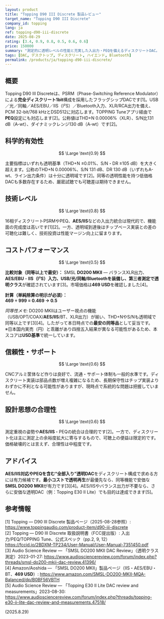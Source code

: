 ```yaml
---
layout: product
title: "Topping D90 III Discrete 製品レビュー"
target_name: "Topping D90 III Discrete"
company_id: topping
lang: ja
ref: topping-d90-iii-discrete
date: 2025-08-29
rating: [3.4, 0.9, 0.8, 0.5, 0.6, 0.6]
price: 150000
summary: "測定的に透明レベルの性能と充実した入出力・PEQを備えるディスクリートDAC。ただし同等機能の透明DACに安価品が存在します。"
tags: [DAC, デスクトップ, ディスクリート, ハイエンド, Bluetooth]
permalink: /products/ja/topping-d90-iii-discrete/
---
```


## 概要

Topping D90 III Discreteは、PSRM（Phase-Switching Reference Modulator）による**完全ディスクリート1bit**構成を採用したフラッグシップDACです[1]。USB／光／同軸／AES/EBU／IIS（I²S）／Bluetooth入力、XLR/RCA出力を備え、PCM 32-bit/768 kHzとDSD512に対応します。TOPPING Tuneアプリ経由で**PEQ**設定にも対応します[2]。公称値はTHD+N 0.00006%（XLR）、S/N比131 dB（A-wt）、ダイナミックレンジ130 dB（A-wt）です[2]。

## 科学的有効性

$$ \Large \text{0.9} $$

主要指標はいずれも透明基準（THD+N ≤0.01%、S/N・DR ≥105 dB）を大きく超えます。公称のTHD+N 0.00006%、S/N 131 dB、DR 130 dB（いずれもA-wt、ライン出力条件）は十分に透明域です[2]。同等の透明性能を持つ低価格DACも多数存在するため、厳密試聴でも可聴差は期待できません。

## 技術レベル

$$ \Large \text{0.8} $$

16相ディスクリートPSRMやPEQ、**AES/IIS**などの入出力統合は現代的で、機能面の完成度は高いです[1][2]。一方、透明域到達後はチップベース実装との差の可聴化は難しく、技術投資は性能マージン向上に留まります。

## コストパフォーマンス

$$ \Large \text{0.5} $$

**比較対象（同等以上で最安）：** SMSL **DO200 MKII** — バランスXLR出力、**AES/EBU**・**IIS（I²S）**入力、USB/光/同軸/Bluetoothを装備し、第三者測定で**透明クラス**が確認されています[3]。市場価格は**469 USD**を確認しました[4]。

**計算（単純除算の明示が必須）：**  
**469 ÷ 999 = 0.469 → 0.5**

*同等性メモ:* DO200 MKIIはユーザー視点の機能（USB/OPT/COAX/**AES/IIS**/BT、XLR出力）が揃い、THD+NやS/Nも透明域で同等以上です[3][4]。したがって本日時点での**最安の同等品**として妥当です。  
※日本国内実売（円）と乖離があり四捨五入結果が異なる可能性があるため、本スコアは**USD基準**で統一しています。

## 信頼性・サポート

$$ \Large \text{0.6} $$

CNCアルミ筐体など作りは良好で、流通・サポート体制も一般的水準です。ディスクリート実装は部品点数が増え複雑になるため、長期保守性はチップ実装よりわずかに不利となる可能性がありますが、現時点で系統的な問題は把握していません。

## 設計思想の合理性

$$ \Large \text{0.6} $$

測定重視の姿勢や**AES/IIS**・PEQの統合は合理的です[2]。一方で、ディスクリート化は主に測定上の余裕度拡大に寄与するもので、可聴上の便益は限定的です。価格破壊的とは言えず、合理性は中程度です。

## アドバイス

**AES/IIS対応やPEQを含む“全部入り”透明DAC**をディスクリート構成で求める方には有力候補です。**最小コストで透明再生**が最優先なら、同等機能で安価な**SMSL DO200 MKII**が有力です[3][4]。AES/IISやバランス出力が不要なら、さらに安価な透明DAC（例：Topping E30 II Lite）でも目的は達成できます[5]。

## 参考情報

[1] Topping — D90 III Discrete 製品ページ（2025-08-28参照）: https://www.toppingaudio.com/product-item/d90-iii-discrete  
[2] Topping — D90 III Discrete 取扱説明書（FCC提出版）: 入出力/PEQ/TOPPING Tune、公式スペック（pp.2, 9, 12） https://fccid.io/2BDXM-TP234/User-Manual/User-Manual-7351450.pdf  
[3] Audio Science Review — 「SMSL DO200 MKII DAC Review」（透明クラス測定）2023-01-27: https://www.audiosciencereview.com/forum/index.php?threads/smsl-do200-mkii-dac-review.41396/  
[4] Amazon/Aoshida — 「SMSL DO200 MKII」製品ページ（IIS・AES/EBU・BT、**469 USD**）: https://www.amazon.com/SMSL-DO200-MKII-MQA-Balanced/dp/B0BF56VBTH  
[5] Audio Science Review — 「Topping E30 II Lite DAC review and measurements」2023-08-30: https://www.audiosciencereview.com/forum/index.php?threads/topping-e30-ii-lite-dac-review-and-measurements.47518/

(2025.8.29)

